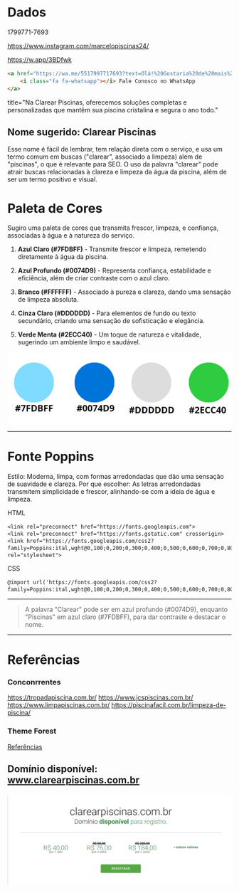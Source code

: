 # Dados
1799771-7693

https://www.instagram.com/marcelopiscinas24/

https://w.app/3BDfwk

```HTML
<a href="https://wa.me/5517997717693?text=Olá!%20Gostaria%20de%20mais%20informações%20sobre%20os%20serviços%20de%20limpeza%20e%20manutenção%20de%20piscinas%20da%20Clarear%20Piscinas." target="_blank" class="botaoPadrao botaoPadraoWhatsapp">
    <i class="fa fa-whatsapp"></i> Fale Conosco no WhatsApp
</a>
```

title="Na Clarear Piscinas, oferecemos soluções completas e personalizadas que mantêm sua piscina cristalina e segura o ano todo."


## Nome sugerido: Clarear Piscinas

Esse nome é fácil de lembrar, tem relação direta com o serviço, e usa um termo comum em buscas ("clarear", associado a limpeza) além de "piscinas", o que é relevante para SEO. 
O uso da palavra "clarear" pode atrair buscas relacionadas à clareza e limpeza da água da piscina, além de ser um termo positivo e visual.

# Paleta de Cores
Sugiro uma paleta de cores que transmita frescor, limpeza, e confiança, associadas à água e à natureza do serviço. 

1. **Azul Claro (#7FDBFF)** - Transmite frescor e limpeza, remetendo diretamente à água da piscina.
   
2. **Azul Profundo (#0074D9)** - Representa confiança, estabilidade e eficiência, além de criar contraste com o azul claro.

3. **Branco (#FFFFFF)** - Associado à pureza e clareza, dando uma sensação de limpeza absoluta.

4. **Cinza Claro (#DDDDDD)** - Para elementos de fundo ou texto secundário, criando uma sensação de sofisticação e elegância.

5. **Verde Menta (#2ECC40)** - Um toque de natureza e vitalidade, sugerindo um ambiente limpo e saudável.


![alt text](image.png)

---
# Fonte Poppins 

Estilo: Moderna, limpa, com formas arredondadas que dão uma sensação de suavidade e clareza.
Por que escolher: As letras arredondadas transmitem simplicidade e frescor, alinhando-se com a ideia de água e limpeza.

HTML
```
<link rel="preconnect" href="https://fonts.googleapis.com">
<link rel="preconnect" href="https://fonts.gstatic.com" crossorigin>
<link href="https://fonts.googleapis.com/css2?family=Poppins:ital,wght@0,100;0,200;0,300;0,400;0,500;0,600;0,700;0,800;0,900;1,100;1,200;1,300;1,400;1,500;1,600;1,700;1,800;1,900&display=swap" rel="stylesheet">
```

CSS
```Google Fonts
@import url('https://fonts.googleapis.com/css2?family=Poppins:ital,wght@0,100;0,200;0,300;0,400;0,500;0,600;0,700;0,800;0,900;1,100;1,200;1,300;1,400;1,500;1,600;1,700;1,800;1,900&display=swap');
```
---
> A palavra "Clarear" pode ser em azul profundo (#0074D9), enquanto "Piscinas" em azul claro (#7FDBFF), para dar contraste e destacar o nome.

---
# Referências

### Conconrrentes
https://tropadapiscina.com.br/
https://www.jcspiscinas.com.br/
https://www.limpapiscinas.com.br/
https://piscinafacil.com.br/limpeza-de-piscina/

### Theme Forest
[Referências](https://themeforest.net/search/pool%20cleaning?srsltid=AfmBOorahjBb7jlTOFlsCzlKKmKtyuBLyH18u3Mbav53vBqUGaRSCt46)

[](https://themeholy.com/wordpress/poolax/home1-onepage/)

## Domínio disponível:  www.clarearpiscinas.com.br

![alt text](image-1.png)